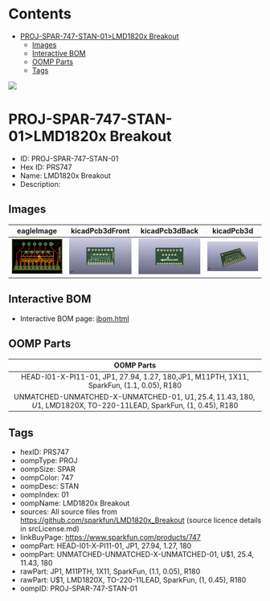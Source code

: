 



Contents
========

* [PROJ-SPAR-747-STAN-01>LMD1820x Breakout](#proj-spar-747-stan-01lmd1820x-breakout)
	* [Images](#images)
	* [Interactive BOM](#interactive-bom)
	* [OOMP Parts](#oomp-parts)
	* [Tags](#tags)
  
![][im]
# PROJ-SPAR-747-STAN-01>LMD1820x Breakout

- ID: PROJ-SPAR-747-STAN-01
- Hex ID: PRS747
- Name: LMD1820x Breakout
- Description: 

## Images
  
  

|eagleImage|kicadPcb3dFront|kicadPcb3dBack|kicadPcb3d|
| :---: | :---: | :---: | :---: |
|[![eagleImage](eagleImage_140.png)](eagleImage_600.png)|[![kicadPcb3dFront](kicadPcb3dFront_140.png)](kicadPcb3dFront_600.png)|[![kicadPcb3dBack](kicadPcb3dBack_140.png)](kicadPcb3dBack_600.png)|[![kicadPcb3d](kicadPcb3d_140.png)](kicadPcb3d_600.png)|

## Interactive BOM

- Interactive BOM page: [ibom.html](kicad/bom/ibom.html)

## OOMP Parts
  

|OOMP Parts|
| :---: |
|HEAD-I01-X-PI11-01, JP1, 27.94, 1.27, 180,JP1, M11PTH, 1X11, SparkFun, (1.1, 0.05), R180|
|UNMATCHED-UNMATCHED-X-UNMATCHED-01, U$1, 25.4, 11.43, 180,U$1, LMD1820X, TO-220-11LEAD, SparkFun, (1, 0.45), R180|

## Tags

- hexID: PRS747
- oompType: PROJ
- oompSize: SPAR
- oompColor: 747
- oompDesc: STAN
- oompIndex: 01
- oompName: LMD1820x Breakout
- sources: All source files from https://github.com/sparkfun/LMD1820x_Breakout (source licence details in srcLicense.md)
- linkBuyPage: https://www.sparkfun.com/products/747
- oompPart: HEAD-I01-X-PI11-01, JP1, 27.94, 1.27, 180
- oompPart: UNMATCHED-UNMATCHED-X-UNMATCHED-01, U$1, 25.4, 11.43, 180
- rawPart: JP1, M11PTH, 1X11, SparkFun, (1.1, 0.05), R180
- rawPart: U$1, LMD1820X, TO-220-11LEAD, SparkFun, (1, 0.45), R180
- oompID: PROJ-SPAR-747-STAN-01



[im]: kicadPcb3d_450.png
